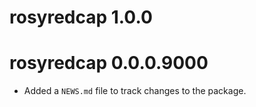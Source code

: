 # rosyredcap 1.0.0

# rosyredcap 0.0.0.9000

* Added a `NEWS.md` file to track changes to the package.
